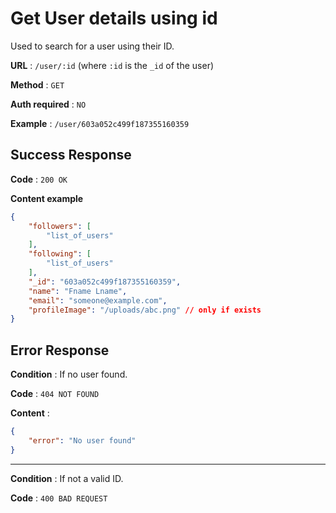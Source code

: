 # Get User details using id

Used to search for a user using their ID.

**URL** : `/user/:id` (where `:id` is the `_id` of the user)

**Method** : `GET`

**Auth required** : `NO`

**Example** : `/user/603a052c499f187355160359`

## Success Response

**Code** : `200 OK`

**Content example**

```json
{
    "followers": [
        "list_of_users"
    ],
    "following": [
        "list_of_users"
    ],
    "_id": "603a052c499f187355160359",
    "name": "Fname Lname",
    "email": "someone@example.com",
    "profileImage": "/uploads/abc.png" // only if exists
}
```

## Error Response

**Condition** : If no user found.

**Code** : `404 NOT FOUND`

**Content** :

```json
{
    "error": "No user found"
}
```

---

**Condition** : If not a valid ID.

**Code** : `400 BAD REQUEST`

